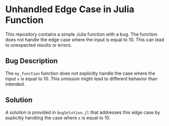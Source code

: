 # Unhandled Edge Case in Julia Function

This repository contains a simple Julia function with a bug. The function does not handle the edge case where the input is equal to 10. This can lead to unexpected results or errors.

## Bug Description

The `my_function` function does not explicitly handle the case where the input `x` is equal to 10.  This omission might lead to different behavior than intended.

## Solution

A solution is provided in `bugSolution.jl` that addresses this edge case by explicitly handling the case where `x` is equal to 10.
